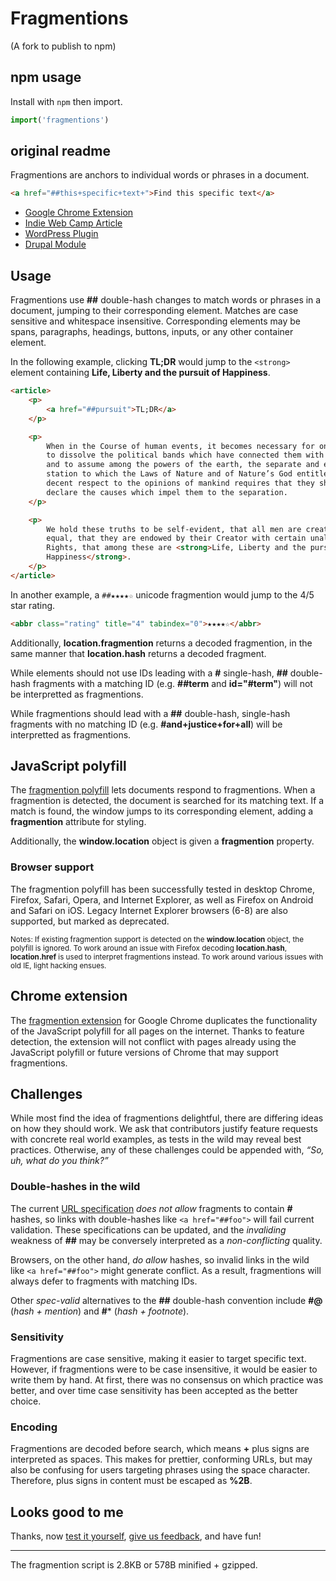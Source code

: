 # Fragmentions

(A fork to publish to npm)

## npm usage

Install with `npm` then import.

```js
import('fragmentions')
```

## original readme

Fragmentions are anchors to individual words or phrases in a document.

```html
<a href="##this+specific+text+">Find this specific text</a>
```

- [Google Chrome Extension](https://chrome.google.com/webstore/detail/fragmentions/pgajkeekgcmgglngchhmcmnkffnhihck)
- [Indie Web Camp Article](http://indiewebcamp.com/fragmention)
- [WordPress Plugin](https://christiaanconover.com/code/wp-fragmention)
- [Drupal Module](https://drupal.org/node/2247785)

## Usage

Fragmentions use **##** double-hash changes to match words or phrases in a document, jumping to their corresponding element. Matches are case sensitive and whitespace insensitive. Corresponding elements may be spans, paragraphs, headings, buttons, inputs, or any other container element.

In the following example, clicking **TL;DR** would jump to the `<strong>` element containing **Life, Liberty and the pursuit of Happiness**.

```html
<article>
	<p>
		<a href="##pursuit">TL;DR</a>
	</p>

	<p>
		When in the Course of human events, it becomes necessary for one people 
		to dissolve the political bands which have connected them with another, 
		and to assume among the powers of the earth, the separate and equal 
		station to which the Laws of Nature and of Nature’s God entitle them, a 
		decent respect to the opinions of mankind requires that they should 
		declare the causes which impel them to the separation.
	</p>

	<p>
		We hold these truths to be self-evident, that all men are created 
		equal, that they are endowed by their Creator with certain unalienable 
		Rights, that among these are <strong>Life, Liberty and the pursuit of 
		Happiness</strong>.
	</p>
</article>
```

In another example, a `##★★★★☆` unicode fragmention would jump to the 4/5 star rating.

```html
<abbr class="rating" title="4" tabindex="0">★★★★☆</abbr>
```

Additionally, **location.fragmention** returns a decoded fragmention, in the same manner that **location.hash** returns a decoded fragment.

While elements should not use IDs leading with a **#** single-hash, **##** double-hash fragments with a matching ID (e.g. **##term** and **id="#term"**) will not be interpretted as fragmentions.

While fragmentions should lead with a **##** double-hash, single-hash fragments with no matching ID (e.g. **#and+justice+for+all**) will be interpretted as fragmentions.

## JavaScript polyfill

The [fragmention polyfill](https://github.com/chapmanu/fragmentions/blob/master/fragmention.js) lets documents respond to fragmentions. When a fragmention is detected, the document is searched for its matching text. If a match is found, the window jumps to its corresponding element, adding a **fragmention** attribute for styling.

Additionally, the **window.location** object is given a **fragmention** property.

### Browser support

The fragmention polyfill has been successfully tested in desktop Chrome, Firefox, Safari, Opera, and Internet Explorer, as well as Firefox on Android and Safari on iOS. Legacy Internet Explorer browsers (6-8) are also supported, but marked as deprecated.

<small>Notes: If existing fragmention support is detected on the **window.location** object, the polyfill is ignored. To work around an issue with Firefox decoding **location.hash**, **location.href** is used to interpret fragmentions instead. To work around various issues with old IE, light hacking ensues.</small>

## Chrome extension

The [fragmention extension](https://chrome.google.com/webstore/detail/fragmentions/pgajkeekgcmgglngchhmcmnkffnhihck) for Google Chrome duplicates the functionality of the JavaScript polyfill for all pages on the internet. Thanks to feature detection, the extension will not conflict with pages already using the JavaScript polyfill or future versions of Chrome that may support fragmentions.

## Challenges

While most find the idea of fragmentions delightful, there are differing ideas on how they should work. We ask that contributors justify feature requests with concrete real world examples, as tests in the wild may reveal best practices. Otherwise, any of these challenges could be appended with, *“So, uh, what do you think?”*

### Double-hashes in the wild

The current [URL specification](http://url.spec.whatwg.org/#url-code-points) *does not allow* fragments to contain **#** hashes, so links with double-hashes like `<a href="##foo">` will fail current validation. These specifications can be updated, and the *invaliding* weakness of **##** may be conversely interpreted as a *non-conflicting* quality.

Browsers, on the other hand, *do allow* hashes, so invalid links in the wild like `<a href="##foo">` might generate conflict. As a result, fragmentions will always defer to fragments with matching IDs.

Other *spec-valid* alternatives to the **##** double-hash convention include **#@** (*hash + mention*) and **#*** (*hash + footnote*).

### Sensitivity

Fragmentions are case sensitive, making it easier to target specific text. However, if fragmentions were to be case insensitive, it would be easier to write them by hand. At first, there was no consensus on which practice was better, and over time case sensitivity has been accepted as the better choice.

### Encoding

Fragmentions are decoded before search, which means **+** plus signs are interpreted as spaces. This makes for prettier, conforming URLs, but may also be confusing for users targeting phrases using the space character. Therefore, plus signs in content must be escaped as **%2B**.

## Looks good to me

Thanks, now [test it yourself](https://github.com/chapmanu/fragmentions/blob/master/example.html), [give us feedback](https://github.com/chapmanu/fragmentions/issues), and have fun!

---

The fragmention script is 2.8KB or 578B minified + gzipped.
